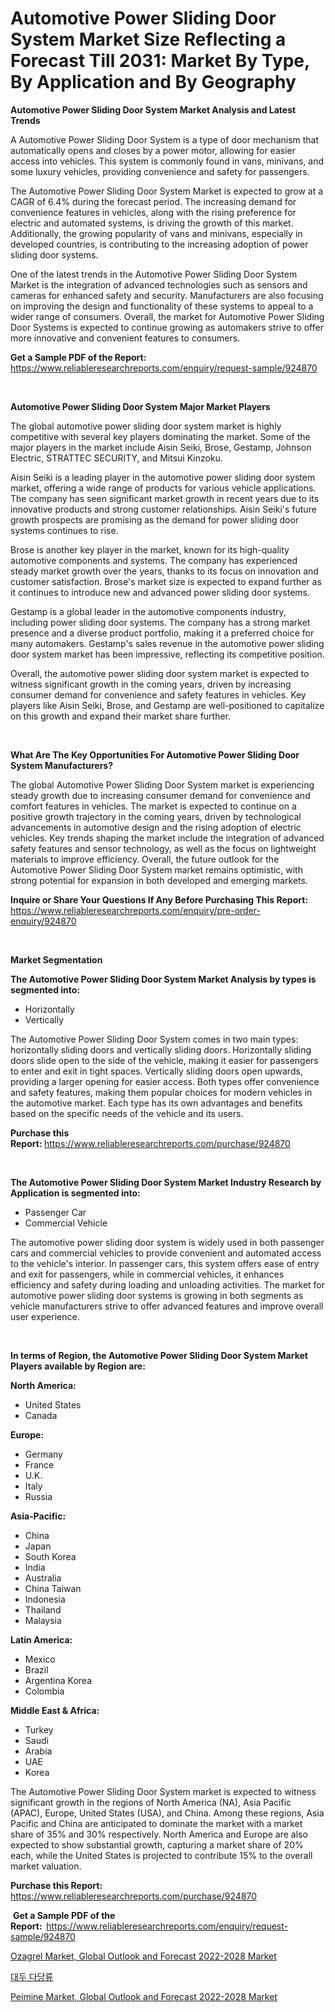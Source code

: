 <p><h1>Automotive Power Sliding Door System Market Size Reflecting a Forecast Till 2031: Market By Type, By Application and By Geography</h1></p><p><strong>Automotive Power Sliding Door System Market Analysis and Latest Trends</strong></p>
<p><p>A Automotive Power Sliding Door System is a type of door mechanism that automatically opens and closes by a power motor, allowing for easier access into vehicles. This system is commonly found in vans, minivans, and some luxury vehicles, providing convenience and safety for passengers.</p><p>The Automotive Power Sliding Door System Market is expected to grow at a CAGR of 6.4% during the forecast period. The increasing demand for convenience features in vehicles, along with the rising preference for electric and automated systems, is driving the growth of this market. Additionally, the growing popularity of vans and minivans, especially in developed countries, is contributing to the increasing adoption of power sliding door systems.</p><p>One of the latest trends in the Automotive Power Sliding Door System Market is the integration of advanced technologies such as sensors and cameras for enhanced safety and security. Manufacturers are also focusing on improving the design and functionality of these systems to appeal to a wider range of consumers. Overall, the market for Automotive Power Sliding Door Systems is expected to continue growing as automakers strive to offer more innovative and convenient features to consumers.</p></p>
<p><strong>Get a Sample PDF of the Report:&nbsp;</strong> <a href="https://www.reliableresearchreports.com/enquiry/request-sample/924870">https://www.reliableresearchreports.com/enquiry/request-sample/924870</a></p>
<p>&nbsp;</p>
<p><strong>Automotive Power Sliding Door System Major Market Players</strong></p>
<p><p>The global automotive power sliding door system market is highly competitive with several key players dominating the market. Some of the major players in the market include Aisin Seiki, Brose, Gestamp, Johnson Electric, STRATTEC SECURITY, and Mitsui Kinzoku.</p><p>Aisin Seiki is a leading player in the automotive power sliding door system market, offering a wide range of products for various vehicle applications. The company has seen significant market growth in recent years due to its innovative products and strong customer relationships. Aisin Seiki's future growth prospects are promising as the demand for power sliding door systems continues to rise.</p><p>Brose is another key player in the market, known for its high-quality automotive components and systems. The company has experienced steady market growth over the years, thanks to its focus on innovation and customer satisfaction. Brose's market size is expected to expand further as it continues to introduce new and advanced power sliding door systems.</p><p>Gestamp is a global leader in the automotive components industry, including power sliding door systems. The company has a strong market presence and a diverse product portfolio, making it a preferred choice for many automakers. Gestamp's sales revenue in the automotive power sliding door system market has been impressive, reflecting its competitive position.</p><p>Overall, the automotive power sliding door system market is expected to witness significant growth in the coming years, driven by increasing consumer demand for convenience and safety features in vehicles. Key players like Aisin Seiki, Brose, and Gestamp are well-positioned to capitalize on this growth and expand their market share further.</p></p>
<p>&nbsp;</p>
<p><strong>What Are The Key Opportunities For Automotive Power Sliding Door System Manufacturers?</strong></p>
<p><p>The global Automotive Power Sliding Door System market is experiencing steady growth due to increasing consumer demand for convenience and comfort features in vehicles. The market is expected to continue on a positive growth trajectory in the coming years, driven by technological advancements in automotive design and the rising adoption of electric vehicles. Key trends shaping the market include the integration of advanced safety features and sensor technology, as well as the focus on lightweight materials to improve efficiency. Overall, the future outlook for the Automotive Power Sliding Door System market remains optimistic, with strong potential for expansion in both developed and emerging markets.</p></p>
<p><strong>Inquire or Share Your Questions If Any Before Purchasing This Report:</strong> <a href="https://www.reliableresearchreports.com/enquiry/pre-order-enquiry/924870">https://www.reliableresearchreports.com/enquiry/pre-order-enquiry/924870</a></p>
<p>&nbsp;</p>
<p><strong>Market Segmentation</strong></p>
<p><strong>The Automotive Power Sliding Door System Market Analysis by types is segmented into:</strong></p>
<p><ul><li>Horizontally</li><li>Vertically</li></ul></p>
<p><p>The Automotive Power Sliding Door System comes in two main types: horizontally sliding doors and vertically sliding doors. Horizontally sliding doors slide open to the side of the vehicle, making it easier for passengers to enter and exit in tight spaces. Vertically sliding doors open upwards, providing a larger opening for easier access. Both types offer convenience and safety features, making them popular choices for modern vehicles in the automotive market. Each type has its own advantages and benefits based on the specific needs of the vehicle and its users.</p></p>
<p><strong>Purchase this Report:&nbsp;</strong><a href="https://www.reliableresearchreports.com/purchase/924870">https://www.reliableresearchreports.com/purchase/924870</a></p>
<p>&nbsp;</p>
<p><strong>The Automotive Power Sliding Door System Market Industry Research by Application is segmented into:</strong></p>
<p><ul><li>Passenger Car</li><li>Commercial Vehicle</li></ul></p>
<p><p>The automotive power sliding door system is widely used in both passenger cars and commercial vehicles to provide convenient and automated access to the vehicle's interior. In passenger cars, this system offers ease of entry and exit for passengers, while in commercial vehicles, it enhances efficiency and safety during loading and unloading activities. The market for automotive power sliding door systems is growing in both segments as vehicle manufacturers strive to offer advanced features and improve overall user experience.</p></p>
<p>&nbsp;</p>
<p><strong>In terms of Region, the Automotive Power Sliding Door System Market Players available by Region are:</strong></p>
<p>
    <p> <strong> North America: </strong>
        <ul>
            <li>United States</li>
            <li>Canada</li>
        </ul>
        </p> 
    <p> <strong> Europe: </strong>
        <ul>
            <li>Germany</li>
            <li>France</li>
            <li>U.K.</li>
            <li>Italy</li>
            <li>Russia</li>
        </ul>
        </p> 
    <p> <strong> Asia-Pacific: </strong>
        <ul>
            <li>China</li>
            <li>Japan</li>
            <li>South Korea</li>
            <li>India</li>
            <li>Australia</li>
            <li>China Taiwan</li>
            <li>Indonesia</li>
            <li>Thailand</li>
            <li>Malaysia</li>
        </ul>
        </p> 
    <p> <strong> Latin America: </strong>
        <ul>
            <li>Mexico</li>
            <li>Brazil</li>
            <li>Argentina Korea</li>
            <li>Colombia</li>
        </ul>
        </p> 
    <p> <strong> Middle East & Africa: </strong>
        <ul>
            <li>Turkey</li>
            <li>Saudi</li>
            <li>Arabia</li>
            <li>UAE</li>
            <li>Korea</li>
        </ul>
    </p>
    </p>
<p><p>The Automotive Power Sliding Door System market is expected to witness significant growth in the regions of North America (NA), Asia Pacific (APAC), Europe, United States (USA), and China. Among these regions, Asia Pacific and China are anticipated to dominate the market with a market share of 35% and 30% respectively. North America and Europe are also expected to show substantial growth, capturing a market share of 20% each, while the United States is projected to contribute 15% to the overall market valuation.</p></p>
<p><strong>Purchase this Report: </strong><a href="https://www.reliableresearchreports.com/purchase/924870">https://www.reliableresearchreports.com/purchase/924870</a></p>
<p>&nbsp;<strong>Get a Sample PDF of the Report:&nbsp;&nbsp;</strong><a href="https://www.reliableresearchreports.com/enquiry/request-sample/924870">https://www.reliableresearchreports.com/enquiry/request-sample/924870</a></p>
<p><strong></strong></p>
<p><p><a href="https://view.publitas.com/reportprime-1/ozagrel-market-global-outlook-and-forecast-2022-2028-market-growth-market-trends-covid-19-impact-and-forecasts-for-period-from-2023-2030/">Ozagrel Market, Global Outlook and Forecast 2022-2028 Market</a></p><p><a href="https://medium.com/@henrywheeler53/%EC%86%8C%EC%9D%B4-%EB%8B%A4%EB%8B%B9%EB%A5%98-%EC%8B%9C%EC%9E%A5-%EB%B6%84%EC%84%9D-%EA%B7%B8%EC%9D%98-cagr-%EC%8B%9C%EC%9E%A5-%EC%84%B8%EB%B6%84%ED%99%94-%EB%B0%8F-%EA%B8%80%EB%A1%9C%EB%B2%8C-%EC%82%B0%EC%97%85-%EA%B0%9C%EC%9A%94-0fd89fb69fcf">대두 다당류</a></p><p><a href="https://view.publitas.com/reportprime-1/peimine-market-global-outlook-and-forecast-2022-2028-market-size-and-examines-its-market-scope-with-a-primary-focus-on-growth-opportunities-and-forecasted-trends-spanning-from-2023-to-2030/">Peimine Market, Global Outlook and Forecast 2022-2028 Market</a></p></p>